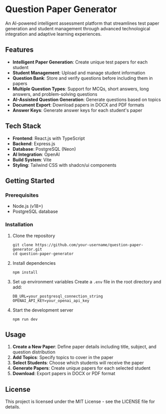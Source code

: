 # Question Paper Generator

An AI-powered intelligent assessment platform that streamlines test paper generation and student management through advanced technological integration and adaptive learning experiences.

## Features

- **Intelligent Paper Generation**: Create unique test papers for each student
- **Student Management**: Upload and manage student information
- **Question Bank**: Store and verify questions before including them in papers
- **Multiple Question Types**: Support for MCQs, short answers, long answers, and problem-solving questions
- **AI-Assisted Question Generation**: Generate questions based on topics
- **Document Export**: Download papers in DOCX and PDF formats
- **Answer Keys**: Generate answer keys for each student's paper

## Tech Stack

- **Frontend**: React.js with TypeScript
- **Backend**: Express.js
- **Database**: PostgreSQL (Neon)
- **AI Integration**: OpenAI
- **Build System**: Vite
- **Styling**: Tailwind CSS with shadcn/ui components

## Getting Started

### Prerequisites

- Node.js (v18+)
- PostgreSQL database

### Installation

1. Clone the repository
   ```
   git clone https://github.com/your-username/question-paper-generator.git
   cd question-paper-generator
   ```

2. Install dependencies
   ```
   npm install
   ```

3. Set up environment variables
   Create a `.env` file in the root directory and add:
   ```
   DB_URL=your_postgresql_connection_string
   OPENAI_API_KEY=your_openai_api_key
   ```

4. Start the development server
   ```
   npm run dev
   ```

## Usage

1. **Create a New Paper**: Define paper details including title, subject, and question distribution
2. **Add Topics**: Specify topics to cover in the paper
3. **Select Students**: Choose which students will receive the paper
4. **Generate Papers**: Create unique papers for each selected student
5. **Download**: Export papers in DOCX or PDF format

## License

This project is licensed under the MIT License - see the LICENSE file for details.
